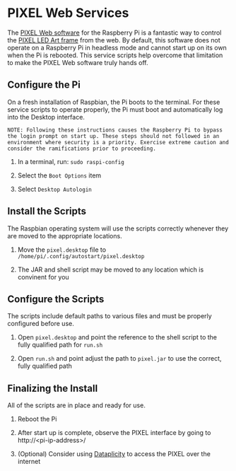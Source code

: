 # PIXEL Web Services

The [PIXEL Web software](http://ledpixelart.com/raspberry-pi/) for the Raspberry Pi is a fantastic way to control the [PIXEL LED Art frame](http://ledpixelart.com/) from the web. By default, this software does not operate on a Raspberry Pi in headless mode and cannot start up on its own when the Pi is rebooted. This service scripts help overcome that limitation to make the PIXEL Web software truly hands off.

## Configure the Pi

On a fresh installation of Raspbian, the Pi boots to the terminal. For these service scripts to operate properly, the Pi must boot and automatically log into the Desktop interface.

```
NOTE: Following these instructions causes the Raspberry Pi to bypass the login prompt on start up. These steps should not followed in an environment where security is a priority. Exercise extreme caution and consider the ramifications prior to proceeding.
```

1. In a terminal, run: `sudo raspi-config`

1. Select the `Boot Options` item

1. Select `Desktop Autologin`

## Install the Scripts

The Raspbian operating system will use the scripts correctly whenever they are moved to the appropriate locations.

1. Move the `pixel.desktop` file to `/home/pi/.config/autostart/pixel.desktop`

1. The JAR and shell script may be moved to any location which is convinent for you

## Configure the Scripts

The scripts include default paths to various files and must be properly configured before use.

1. Open `pixel.desktop` and point the reference to the shell script to the fully qualified path for `run.sh`

1. Open `run.sh` and point adjust the path to `pixel.jar` to use the correct, fully qualified path

## Finalizing the Install

All of the scripts are in place and ready for use.

1. Reboot the Pi

1. After start up is complete, observe the PIXEL interface by going to http://&lt;pi-ip-address&gt;/

1. (Optional) Consider using [Dataplicity](https://dataplicity.com/) to access the PIXEL over the internet